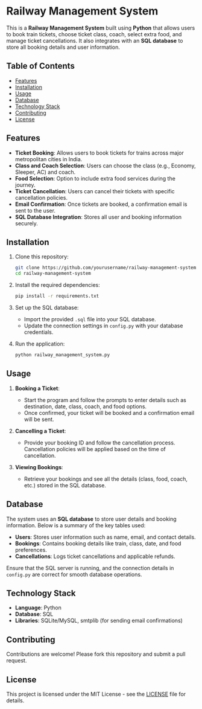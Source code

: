 # Railway Management System

This is a **Railway Management System** built using **Python** that allows users to book train tickets, choose ticket class, coach, select extra food, and manage ticket cancellations. It also integrates with an **SQL database** to store all booking details and user information.

## Table of Contents

- [Features](#features)
- [Installation](#installation)
- [Usage](#usage)
- [Database](#database)
- [Technology Stack](#technology-stack)
- [Contributing](#contributing)
- [License](#license)

## Features

- **Ticket Booking**: Allows users to book tickets for trains across major metropolitan cities in India.
- **Class and Coach Selection**: Users can choose the class (e.g., Economy, Sleeper, AC) and coach.
- **Food Selection**: Option to include extra food services during the journey.
- **Ticket Cancellation**: Users can cancel their tickets with specific cancellation policies.
- **Email Confirmation**: Once tickets are booked, a confirmation email is sent to the user.
- **SQL Database Integration**: Stores all user and booking information securely.

## Installation

1. Clone this repository:
    ```bash
    git clone https://github.com/yourusername/railway-management-system.git
    cd railway-management-system
    ```

2. Install the required dependencies:
    ```bash
    pip install -r requirements.txt
    ```

3. Set up the SQL database:
    - Import the provided `.sql` file into your SQL database.
    - Update the connection settings in `config.py` with your database credentials.

4. Run the application:
    ```bash
    python railway_management_system.py
    ```

## Usage

1. **Booking a Ticket**:
    - Start the program and follow the prompts to enter details such as destination, date, class, coach, and food options.
    - Once confirmed, your ticket will be booked and a confirmation email will be sent.

2. **Cancelling a Ticket**:
    - Provide your booking ID and follow the cancellation process. Cancellation policies will be applied based on the time of cancellation.

3. **Viewing Bookings**:
    - Retrieve your bookings and see all the details (class, food, coach, etc.) stored in the SQL database.

## Database

The system uses an **SQL database** to store user details and booking information. Below is a summary of the key tables used:

- **Users**: Stores user information such as name, email, and contact details.
- **Bookings**: Contains booking details like train, class, date, and food preferences.
- **Cancellations**: Logs ticket cancellations and applicable refunds.

Ensure that the SQL server is running, and the connection details in `config.py` are correct for smooth database operations.

## Technology Stack

- **Language**: Python
- **Database**: SQL
- **Libraries**: SQLite/MySQL, smtplib (for sending email confirmations)

## Contributing

Contributions are welcome! Please fork this repository and submit a pull request.

## License

This project is licensed under the MIT License - see the [LICENSE](LICENSE) file for details.
